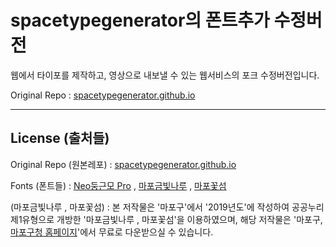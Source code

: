
# spacetypegenerator의 폰트추가 수정버전

웹에서 타이포를 제작하고, 영상으로 내보낼 수 있는 웹서비스의 포크 수정버전입니다.

Original Repo : [spacetypegenerator.github.io](https://github.com/spacetypegenerator/spacetypegenerator.github.io)


----

## License (출처들)

Original Repo (원본레포) : [spacetypegenerator.github.io](https://github.com/spacetypegenerator/spacetypegenerator.github.io)

Fonts (폰트들) : [Neo둥근모 Pro](https://github.com/neodgm/neodgm-pro) , [마포금빛나루](https://www.mapo.go.kr/site/main/content/mapo04010201) , [마포꽃섬](https://www.mapo.go.kr/site/main/content/mapo04010201)

(마포금빛나루 , 마포꽃섬) : 본 저작물은 '마포구'에서 '2019년도'에 작성하여 공공누리 제1유형으로 개방한 '마포금빛나루 , 마포꽃섬'을 이용하였으며,
해당 저작물은 '마포구, [마포구청 홈페이지](https://www.mapo.go.kr/site/main/content/mapo04010201)'에서 무료로 다운받으실 수 있습니다.

